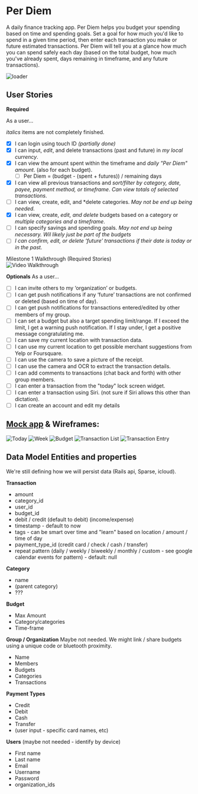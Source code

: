 # Per Diem

A daily finance tracking app. Per Diem helps you budget your spending based on time and spending goals. Set a goal for how much you'd like to spend in a given time period, then enter each transaction you make or future estimated transactions. Per Diem will tell you at a glance how much you can spend safely each day (based on the total budget, how much you've already spent, days remaining in timeframe, and any future transactions).

![loader](https://cloud.githubusercontent.com/assets/824527/11710077/910016ba-9ed1-11e5-8140-36d1465c22fb.gif)

## User Stories

**Required**

As a user...

*italics* items are not completely finished.
- [x] I can login using touch ID *(partially done)*
- [x] I can input, *edit*, and delete transactions (past and future) in *my local currency*.
- [x] I can view the amount spent within the timeframe and *daily "Per Diem" amount*. (also for each budget).
    - [ ] Per Diem = (budget - (spent + futures)) / remaining days
- [x] I can view all previous transactions and *sort/filter by category, date, payee, payment method, or timeframe*. *Can view totals of selected transactions*.
- [ ] I can view, create, edit, and *delete categories. *May not be end up being needed.*
- [x] I can view, create, *edit, and delete* budgets based on a category or *multiple categories and a timeframe*.
- [ ] I can specify savings and spending goals. *May not end up being necessary. Wil likely just be part of the budgets*
- [ ] *I can confirm, edit, or delete ‘future’ transactions if their date is today or in the past.*

Milestone 1 Walkthrough (Required Stories)  
![Video Walkthrough](mocks/per-diem-1.gif)

**Optionals**
As a user…
- [ ] I can invite others to my ‘organization’ or budgets.
- [ ] I can get push notifications if any ‘future’ transactions are not confirmed or deleted (based on time of day).
- [ ] I can get push notifications for transactions entered/edited by other members of my group.
- [ ] I can set a budget but also a target spending limit/range. If I exceed the limit, I get a warning push notification. If I stay under, I get a positive message congratulating me.
- [ ] I can save my current location with transaction data.
- [ ] I can use my current location to get possible merchant suggestions from Yelp or Foursquare.
- [ ] I can use the camera to save a picture of the receipt.
- [ ] I can use the camera and OCR to extract the transaction details.
- [ ] I can add comments to transactions (chat back and forth) with other group members.
- [ ] I can enter a transaction from the "today" lock screen widget.
- [ ] I can enter a transaction using Siri. (not sure if Siri allows this other than dictation).
- [ ] I can create an account and edit my details

## [Mock app](https://popapp.in/w/projects/564e42c4ceac464d0cbc65a3/preview) & Wireframes:
![Today](mocks/day.jpg)  ![Week](mocks/week.jpg)  ![Budget](mocks/budget.jpg)
![Transaction List](mocks/list.jpg)  ![Transaction Entry](mocks/new.jpg)

## Data Model Entities and properties
We're still defining how we will persist data (Rails api, Sparse, icloud).

**Transaction**
* amount
* category_id
* user_id
* budget_id
* debit / credit (default to debit) (income/expense)
* timestamp - default to now
* tags - can be smart over time and "learn" based on location / amount / time of day
* payment_type_id (credit card / check / cash / transfer)
* repeat pattern (daily / weekly / biweekly / monthly / custom - see google calendar events for pattern) - default: null

**Category**
* name
* (parent category)
* ???

**Budget**
* Max Amount
* Category/categories
* Time-frame

**Group / Organization**
Maybe not needed. We might link / share budgets using a unique code or bluetooth proximity.

* Name
* Members
* Budgets
* Categories
* Transactions

**Payment Types**
* Credit
* Debit
* Cash
* Transfer
* (user input - specific card names, etc)

**Users** (maybe not needed - identify by device)
* First name
* Last name
* Email
* Username
* Password
* organization_ids
